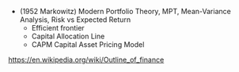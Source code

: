 
- (1952 Markowitz) Modern Portfolio Theory, MPT, Mean-Variance Analysis, Risk vs Expected Return
  - Efficient frontier
  - Capital Allocation Line
  - CAPM Capital Asset Pricing Model

https://en.wikipedia.org/wiki/Outline_of_finance
